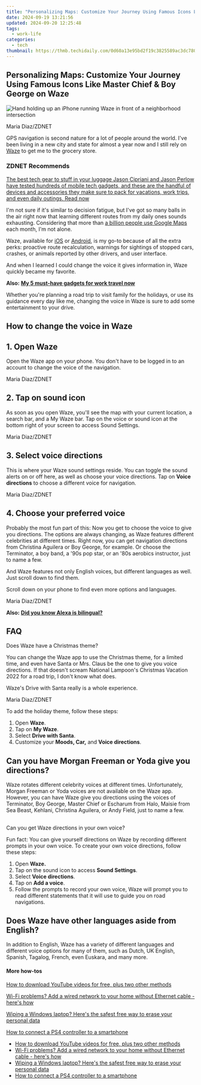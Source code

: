 ```yaml
---
title: "Personalizing Maps: Customize Your Journey Using Famous Icons Like Master Chief & Boy George on Waze"
date: 2024-09-19 13:21:56
updated: 2024-09-20 12:25:48
tags:
  - work-life
categories:
  - tech
thumbnail: https://thmb.techidaily.com/0d60a13e95bd2f19c3825589ac3dc780b265ba27c26a5a1444fa33e9bf405f0f.jpg
---
```


## Personalizing Maps: Customize Your Journey Using Famous Icons Like Master Chief & Boy George on Waze

![Hand holding up an iPhone running Waze in front of a neighborhood intersection](https://www.zdnet.com/a/img/resize/a099afbb540b3c4f47a0560b10230e726cefd396/2022/12/21/2c0d7e57-26e2-4108-a023-398b05ed3f95/waz.jpg?auto=webp&width=1280)

Maria Diaz/ZDNET

GPS navigation is second nature for a lot of people around the world. I've been living in a new city and state for almost a year now and I still rely on [Waze](https://www.waze.com/live-map/) to get me to the grocery store. 

### **ZDNET** Recommends

[The best tech gear to stuff in your luggage Jason Cipriani and Jason Perlow have tested hundreds of mobile tech gadgets, and these are the handful of devices and accessories they make sure to pack for vacations, work trips, and even daily outings.  Read now](https://www.zdnet.com/article/best-travel-tech/)

I'm not sure if it's similar to decision fatigue, but I've got so many balls in the air right now that learning different routes from my daily ones sounds exhausting. Considering that more than [a billion people use Google Maps](https://cloud.google.com/blog/products/maps-platform/9-things-know-about-googles-maps-data-beyond-map) each month, I'm not alone. 

Waze, available for [iOS](https://apps.apple.com/app/app-store/id323229106) or [Android](https://play.google.com/store/apps/details?id=com.waze), is my go-to because of all the extra perks: proactive route recalculation, warnings for sightings of stopped cars, crashes, or animals reported by other drivers, and user interface. 

And when I learned I could change the voice it gives information in, Waze quickly became my favorite. 

**Also:** [**My 5 must-have gadgets for work travel now**](https://www.zdnet.com/article/these-are-my-5-must-have-devices-for-work-travel-now/)

Whether you're planning a road trip to visit family for the holidays, or use its guidance every day like me, changing the voice in Waze is sure to add some entertainment to your drive.

## How to change the voice in Waze

## 1\. Open Waze

Open the Waze app on your phone. You don't have to be logged in to an account to change the voice of the navigation. 

Maria Diaz/ZDNET

## 2\. Tap on sound icon

As soon as you open Waze, you'll see the map with your current location, a search bar, and a My Waze bar. Tap on the voice or sound icon at the bottom right of your screen to access Sound Settings.

Maria Diaz/ZDNET

## 3\. Select voice directions

This is where your Waze sound settings reside. You can toggle the sound alerts on or off here, as well as choose your voice directions. Tap on **Voice directions** to choose a different voice for navigation.

Maria Diaz/ZDNET

## 4\. Choose your preferred voice

Probably the most fun part of this: Now you get to choose the voice to give you directions. The options are always changing, as Waze features different celebrities at different times. Right now, you can get navigation directions from Christina Aguilera or Boy George, for example. Or choose the Terminator, a boy band, a '90s pop star, or an '80s aerobics instructor, just to name a few.

And Waze features not only English voices, but different languages as well. Just scroll down to find them.

Scroll down on your phone to find even more options and languages.

Maria Diaz/ZDNET

**Also:** [**Did you know Alexa is bilingual?**](https://www.zdnet.com/home-and-office/work-life/did-you-know-alexa-is-bilingual-heres-why-it-matters/)

## FAQ  
Does Waze have a Christmas theme?

You can change the Waze app to use the Christmas theme, for a limited time, and even have Santa or Mrs. Claus be the one to give you voice directions. If that doesn't scream National Lampoon's Christmas Vacation 2022 for a road trip, I don't know what does.

Waze's Drive with Santa really is a whole experience.

Maria Diaz/ZDNET

 To add the holiday theme, follow these steps:

1. Open **Waze**.
2. Tap on **My Waze**.
3. Select **Drive with Santa**.
4. Customize your **Moods, Car,** and **Voice directions**.

## Can you have Morgan Freeman or Yoda give you directions?

Waze rotates different celebrity voices at different times. Unfortunately, Morgan Freeman or Yoda voices are not available on the Waze app. However, you can have Waze give you directions using the voices of Terminator, Boy George, Master Chief or Escharum from Halo, Maisie from Sea Beast, Kehlani, Christina Aguilera, or Andy Field, just to name a few.

## 

Can you get Waze directions in your own voice?

Fun fact: You can give yourself directions on Waze by recording different prompts in your own voice. To create your own voice directions, follow these steps:

1. Open **Waze.**
2. Tap on the sound icon to access **Sound Settings**.
3. Select **Voice directions**.
4. Tap on **Add a voice**.
5. Follow the prompts to record your own voice, Waze will prompt you to read different statements that it will use to guide you on road navigations.

## Does Waze have other languages aside from English?

In addition to English, Waze has a variety of different languages and different voice options for many of them, such as Dutch, UK English, Spanish, Tagalog, French, even Euskara, and many more.

#### More how-tos

[How to download YouTube videos for free, plus two other methods](https://www.zdnet.com/article/how-to-download-youtube-videos-for-free-plus-two-other-methods/ "How to download YouTube videos for free, plus two other methods")

[Wi-Fi problems? Add a wired network to your home without Ethernet cable - here's how](https://www.zdnet.com/article/wi-fi-problems-how-to-add-a-wired-network-to-your-home-without-ethernet-cable/ "Wi-Fi problems? Add a wired network to your home without Ethernet cable - here's how")

[Wiping a Windows laptop? Here's the safest free way to erase your personal data](https://www.zdnet.com/article/wiping-a-windows-laptop-heres-the-safest-free-way-to-erase-your-personal-data/ "Wiping a Windows laptop? Here's the safest free way to erase your personal data")

[How to connect a PS4 controller to a smartphone](https://www.zdnet.com/article/how-to-connect-a-ps4-controller-to-a-smartphone/ "How to connect a PS4 controller to a smartphone")

* [How to download YouTube videos for free, plus two other methods](https://www.zdnet.com/article/how-to-download-youtube-videos-for-free-plus-two-other-methods/ "How to download YouTube videos for free, plus two other methods")
* [Wi-Fi problems? Add a wired network to your home without Ethernet cable - here's how](https://www.zdnet.com/article/wi-fi-problems-how-to-add-a-wired-network-to-your-home-without-ethernet-cable/ "Wi-Fi problems? Add a wired network to your home without Ethernet cable - here's how")
* [Wiping a Windows laptop? Here's the safest free way to erase your personal data](https://www.zdnet.com/article/wiping-a-windows-laptop-heres-the-safest-free-way-to-erase-your-personal-data/ "Wiping a Windows laptop? Here's the safest free way to erase your personal data")
* [How to connect a PS4 controller to a smartphone](https://www.zdnet.com/article/how-to-connect-a-ps4-controller-to-a-smartphone/ "How to connect a PS4 controller to a smartphone")

<ins class="adsbygoogle"
     style="display:block"
     data-ad-format="autorelaxed"
     data-ad-client="ca-pub-7571918770474297"
     data-ad-slot="1223367746"></ins>



<ins class="adsbygoogle"
     style="display:block"
     data-ad-client="ca-pub-7571918770474297"
     data-ad-slot="8358498916"
     data-ad-format="auto"
     data-full-width-responsive="true"></ins>
